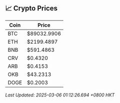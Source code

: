 ## 📈 Crypto Prices

| Coin | Price |
| ---- | ----- |
| BTC | $89032.9906 |
| ETH | $2199.4897 |
| BNB | $591.4863 |
| CRV | $0.4320 |
| ARB | $0.4153 |
| OKB | $43.2313 |
| DOGE | $0.2003 |

_Last Updated: 2025-03-06 01:12:26.694 +0800 HKT_